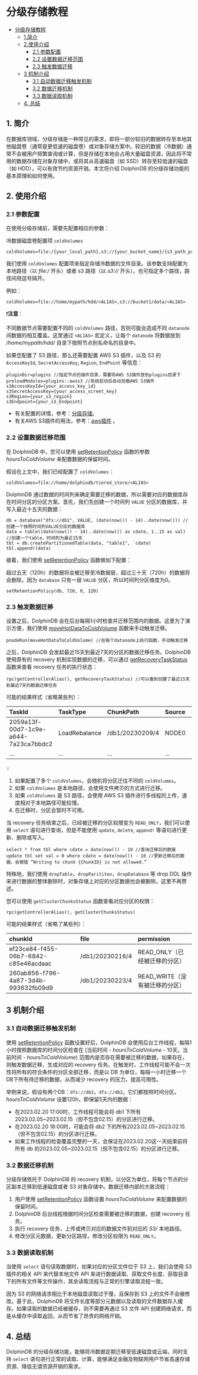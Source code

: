 # 分级存储教程
- [分级存储教程](#分级存储教程)
  - [1.简介](#1简介)
  - [2.使用介绍](#2使用介绍)
    - [2.1 参数配置](#21-参数配置)
    - [2.2 设置数据迁移范围](#22-设置数据迁移范围)
    - [2.3 触发数据迁移](#23-触发数据迁移)
  - [3 机制介绍](#3-机制介绍)
    - [3.1 自动数据迁移触发机制](#31-自动数据迁移触发机制)
    - [3.2 数据迁移机制](#32-数据迁移机制)
    - [3.3 数据读取机制](#33-数据读取机制)
  - [4. 总结](#4-总结)

## 1. 简介

在数据库领域，分级存储是一种常见的需求，即将一部分较旧的数据转存至本地其他磁盘卷（通常是更低速的磁盘卷）或对象存储方案中。较旧的数据（冷数据）通常不会被用户频繁查询或计算，但是存储在本地会占用大量磁盘资源，因此将不常用的数据存储在对象存储中，或将其从高速磁盘（如 SSD）转存至较低速的磁盘（如 HDD），可以有效节约资源开销。本文将介绍 DolphinDB 的分级存储功能的基本原理和如何使用。

## 2. 使用介绍

### 2.1 参数配置

在使用分级存储前，需要先配置相应的参数：

冷数据磁盘卷配置项 `coldVolumes`

```
coldVolumes=file:/{your_local_path},s3://{your_bucket_name}/{s3_path_prefix}
```

我们使用 `coldVolumes` 配置项来指定存储冷数据的文件目录。该参数支持配置为本地路径（以 *file:/* 开头）或者 s3 路径（以 *s3://* 开头）。也可指定多个路径，路径间用逗号隔开。

例如：

```
coldVolumes=file://home/mypath/hdd/<ALIAS>,s3://bucket1/data/<ALIAS>
```

:exclamation:**注意**：

不同数据节点需要配置不同的 `coldVolumes` 路径，否则可能会造成不同 `datanode` 间数据的相互覆盖。这里通过 `<ALIAS>` 宏定义，让每个 `datanode` 将数据放到 */home/mypath/hdd/* 目录下按照节点别名命名的目录中。

如果您配置了 S3 路径，那么还需要配置 AWS S3 插件，以及 S3 的 `AccessKeyId`, `SecretAccessKey`, `Region`, `EndPoint` 等信息：

```
pluginDir=plugins //指定节点的插件目录，需要将AWS S3插件放到plugins目录下
preloadModules=plugins::awss3 //系统启动后自动加载AWS S3插件
s3AccessKeyId={your_access_key_id}
s3SecretAccessKey={your_access_screet_key}
s3Region={your_s3_region}
s3Endpoint={your_s3_Endpoint}
```

- 有关配置的详情，参考：[分级存储](https://docs.dolphindb.cn/zh/db_distr_comp/cfg/cfg_para_ref.html#configparamref__tieredstoragesection)。
- 有关AWS S3插件的用法，参考：[aws插件](https://docs.dolphindb.cn/zh/plugins/aws/aws.html) 。



### 2.2 设置数据迁移范围

在 DolphinDB 中，您可以使用 [setRetentionPolicy](https://www.dolphindb.cn/cn/help/FunctionsandCommands/CommandsReferences/s/setRetentionPolicy.html) 函数的参数 *hoursToColdVolume* 来配置数据的保留时间。

假设在上文中，我们已经配置了 `coldVolumes`：

```
coldVolumes=file://home/dolphindb/tiered_store/<ALIAS>
```

DolphinDB 通过数据的时间列来确定需要迁移的数据，所以需要对应的数据库存在时间分区的分区方案。首先，我们先创建一个时间列 `VALUE` 分区的数据库，并写入最近十五天的数据：

```
db = database("dfs://db1", VALUE, (date(now()) - 14)..date(now())) //创建一个按照时间列VALUE分区的数据库
data = table((date(now()) - 14)..date(now()) as cdate, 1..15 as val) //创建一个table，时间列为最近15天
tbl = db.createPartitionedTable(data, "table1", `cdate)
tbl.append!(data)
```

接着，我们使用 [setRetentionPolicy](https://www.dolphindb.cn/cn/help/FunctionsandCommands/CommandsReferences/s/setRetentionPolicy.html) 函数做如下配置：

超过五天（120h）的数据将会被迁移至冷数据层，超过三十天（720h）的数据将会删除。因为 `database` 只有一层 `VALUE` 分区，所以时间列分区维度为0。

```
setRetentionPolicy(db, 720, 0, 120)
```



### 2.3 触发数据迁移

设置之后，DolphinDB 会在后台每隔1小时检查并迁移范围内的数据。这里为了演示方便，我们使用 [moveHotDataToColdVolume](https://www.dolphindb.cn/cn/help/FunctionsandCommands/CommandsReferences/m/moveHotDataToColdVolume.html) 函数来手动触发迁移。

```
pnodeRun(moveHotDataToColdVolume) //在每个datanode上执行函数，手动触发迁移
```

之后，DolphinDB 会发起最近15天到最近7天的分区的数据迁移任务。DolphinDB 使用原有的 recovery 机制实现数据的迁移，可以通过 [getRecoveryTaskStatus](https://www.dolphindb.cn/cn/help/FunctionsandCommands/FunctionReferences/g/getRecoveryTaskStatus.html?highlight=recovery) 函数来查看 recovery 任务的执行状态：

```
rpc(getControllerAlias(), getRecoveryTaskStatus) //可以看到创建了最近15天到最近7天的数据迁移任务
```

可能的结果样式（省略某些列）：

| **TaskId**                           | **TaskType**  | **ChunkPath**   | **Source** | **Dest** | **Status** |
| :----------------------------------- | :------------ | :-------------- | :--------- | :------- | :--------- |
| 2059a13f-00d7-1c9e-a644-7a23ca7bbdc2 | LoadRebalance | /db1/20230209/4 | NODE0      | NODE0    | Finish     |
| …                                    | …             | …               | …          | …        | …          |


:bulb:
1. 如果配置了多个 `coldVolumes`，会随机将分区迁往不同的 `coldVolumes`。
2. 如果 `coldVolumes` 是本地路径，会使用文件拷贝的方式进行迁移。
3. 如果 `coldVolumes` 是 S3 路径，会使用 AWS S3 插件进行多线程的上传，速度相对于本地路径可能较慢。
4. 在迁移时，分区会暂时不可用。

当 recovery 任务结束之后，已经被迁移的分区权限变为 `READ_ONLY`，我们可以使用 `select` 语句进行查询，但是不能使用 `update`, `delete`, `append!` 等语句进行更新、删除或写入。

```
select * from tbl where cdate = date(now()) - 10 //查询迁移后的数据
update tbl set val = 0 where cdate = date(now()) - 10 //更新迁移后的数据。会报错 “Writing to chunk {ChunkID} is not allowed.”
```

特殊地，我们使用 `dropTable`，`dropParititon`，`dropDatabase` 等 drop DDL 操作来进行数据的整体删除时，对象存储上对应的分区数据也会被删除。这里不再赘述。

您可以使用 `getClusterChunksStatus` 函数查看对应分区的权限：

```
rpc(getControllerAlias(), getClusterChunksStatus)
```

可能的结果样式（省略了某些列）：

| **chunkId**                          | **file**        | **permission**                 |
| :----------------------------------- | :-------------- | :----------------------------- |
| ef23ce84-f455-06b7-6842-c85e46acdaac | /db1/20230216/4 | READ_ONLY（已经被迁移的分区）  |
| 260ab856-f796-4a87-3d4b-993632fb09d9 | /db1/20230223/4 | READ_WRITE（没有被迁移的分区） |



## 3 机制介绍

### 3.1 自动数据迁移触发机制

使用 [setRetentionPolicy](https://www.dolphindb.cn/cn/help/FunctionsandCommands/CommandsReferences/s/setRetentionPolicy.html) 函数设置好后，DolphinDB 会使用后台工作线程，每隔1小时按照数据库的时间分区检查在 [当前时间 - *hoursToColdVolume* - 10天，当前时间 - *hoursToColdVolume*) 范围内是否存在需要被迁移的数据，如果存在，则触发数据迁移，生成对应的 recovery 任务。在触发时，工作线程可能不会一次性将所有的符合条件的分区全部迁移，而是以 DB 为单位，每隔一小时迁移一个DB下所有待迁移的数据，从而减少 recovery 的压力，提高可用性。

举例来说，假设有两个DB：`dfs://db1`，`dfs://db2`。它们都按照时间分区。*hoursToColdVolume* 设置120h，即保留5天内的数据：

- 在2023.02.20 17:00时，工作线程可能会将 db1 下所有2023.02.05~2023.02.15（但不包含02.15）的分区进行迁移。
- 在2023.02.20 18:00时，可能会将 db2 下的所有2023.02.05~2023.02.15（但不包含02.15）的分区进行迁移。
- 如果工作线程的检查覆盖完整的一天，会保证在2023.02.20这一天结束前将所有 db 的2023.02.05~2023.02.15（但不包含02.15）的分区进行迁移。



### 3.2 数据迁移机制

分级存储依托于 DolphinDB 的 recovery 机制，以分区为单位，将每个节点的分区副本迁移到低速磁盘或者 S3 对象存储中。数据迁移内部的大致流程：

1. 用户使用 [setRetentionPolicy](https://www.dolphindb.cn/cn/help/FunctionsandCommands/CommandsReferences/s/setRetentionPolicy.html) 函数设置 *hoursToColdVolume* 来配置数据的保留时间。
2. DolphinDB 后台线程根据时间分区检查需要被迁移的数据，创建 recovery 任务。
3. 执行 recovery 任务，上传或拷贝对应的数据文件到对应的 *S3/* 本地路径。
4. 修改分区元数据，更新分区路径，修改分区权限为 `READ_ONLY`。

### 3.3 数据读取机制

当使用 `select` 语句读取数据时，如果对应的分区文件位于 S3 上，我们会使用 S3 插件的相关 API 来代替本地文件 API 来进行数据读取、获取文件长度、获取目录下的所有文件等文件操作，其余读取流程与正常的引擎读取流程一致。

因为 S3 的网络请求相比于本地磁盘读取过于慢，且保存到 S3 上的文件不会被修改。基于此，DolphinDB 将文件长度等部分元数据以及读取的文件数据存入缓存。如果读取的数据已经被缓存，则不需要再通过 S3 文件 API 创建网络请求，而是从缓存中读取返回，从而节省了昂贵的网络开销。

## 4. 总结

DolphinDB 的分级存储功能，能够将冷数据定期迁移至低速磁盘或云端，同时支持 `select` 语句进行正常的读取、计算，能够满足金融及物联网用户节省高速存储资源、降低无谓资源开销的需求。

